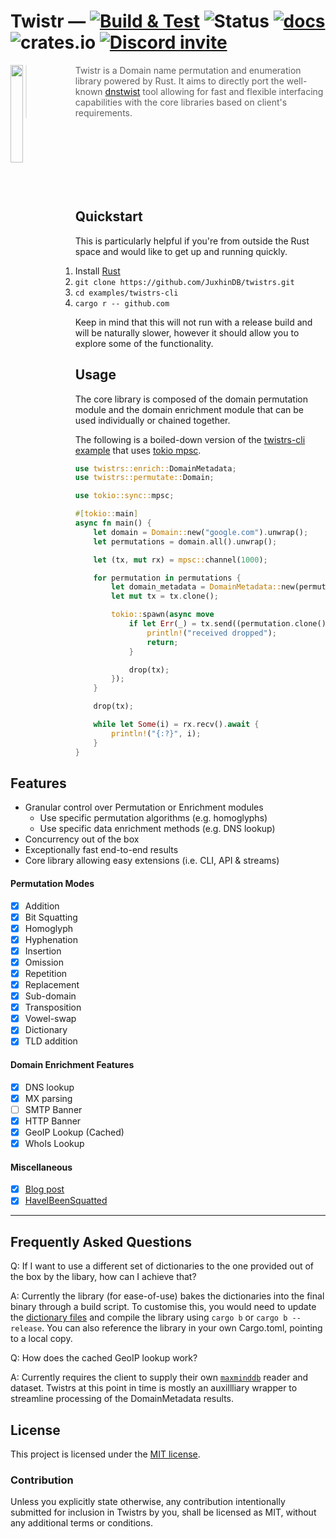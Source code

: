 # Twistr — [![Build & Test](https://github.com/JuxhinDB/twistrs/actions/workflows/rust.yml/badge.svg)](https://github.com/JuxhinDB/twistrs/actions/workflows/rust.yml) ![Status](https://img.shields.io/static/v1?label=Status&message=beta&color=orange) [![docs](https://docs.rs/twistrs/badge.svg)](https://docs.rs/twistrs/) ![crates.io](https://img.shields.io/crates/v/twistrs.svg) [![Discord invite](https://dcbadge.vercel.app/api/server/w8tksBQQq5?style=flat)](https://discord.gg/w8tksBQQq5)

<img align="left" width="20%" height="20%" src="res/logo-x1024.png">

> Twistr is a Domain name permutation and enumeration library powered by Rust. It aims to directly port the well-known [dnstwist](https://github.com/elceef/dnstwist) tool allowing for fast and flexible interfacing capabilities with the core libraries based on client's requirements.

<br/><br/><br/><br/><br/><br/>

## Quickstart

This is particularly helpful if you're from outside the Rust space and would like to get up and running quickly. 

1. Install [Rust](https://www.rust-lang.org/tools/install)
2. `git clone https://github.com/JuxhinDB/twistrs.git`
3. `cd examples/twistrs-cli`
4. `cargo r -- github.com`

Keep in mind that this will not run with a release build and will be naturally slower, however it should allow you to explore some of the functionality.

## Usage

The core library is composed of the domain permutation module and the domain enrichment module that can be used individually or chained together.

The following is a boiled-down version of the [twistrs-cli example](examples/twistrs-cli/src/main.rs) that uses [tokio mpsc](https://docs.rs/tokio/0.2.22/tokio/sync/mpsc/index.html).

```rust
use twistrs::enrich::DomainMetadata;
use twistrs::permutate::Domain;

use tokio::sync::mpsc;

#[tokio::main]
async fn main() {
    let domain = Domain::new("google.com").unwrap();
    let permutations = domain.all().unwrap();

    let (tx, mut rx) = mpsc::channel(1000);

    for permutation in permutations {
        let domain_metadata = DomainMetadata::new(permutation.clone());
        let mut tx = tx.clone();

        tokio::spawn(async move
            if let Err(_) = tx.send((permutation.clone(), domain_metadata.dns_resolvable().await)).await {
                println!("received dropped");
                return;
            }

            drop(tx);
        });
    }

    drop(tx);

    while let Some(i) = rx.recv().await {
        println!("{:?}", i);
    }
}
```

## Features

- Granular control over Permutation or Enrichment modules
  + Use specific permutation algorithms (e.g. homoglyphs)
  + Use specific data enrichment methods (e.g. DNS lookup)
- Concurrency out of the box
- Exceptionally fast end-to-end results
- Core library allowing easy extensions (i.e. CLI, API & streams)

#### Permutation Modes

- [x] Addition
- [x] Bit Squatting
- [x] Homoglyph
- [x] Hyphenation
- [x] Insertion
- [x] Omission
- [x] Repetition
- [x] Replacement
- [x] Sub-domain
- [x] Transposition
- [x] Vowel-swap
- [x] Dictionary
- [x] TLD addition

#### Domain Enrichment Features

- [x] DNS lookup
- [x] MX parsing
- [ ] SMTP Banner
- [x] HTTP Banner
- [x] GeoIP Lookup (Cached)
- [x] WhoIs Lookup

#### Miscellaneous
- [x] [Blog post](https://blog.digital-horror.com/twistrs)
- [x] [HaveIBeenSquatted](https://haveibeensquatted.com/) 

---

## Frequently Asked Questions

Q: If I want to use a different set of dictionaries to the one provided out of the box by the libary, how can I achieve that?

A: Currently the library (for ease-of-use) bakes the dictionaries into the final binary through a build script. To customise this, you would need to update the [dictionary files](./twistrs/dictionaries/) and compile the library using `cargo b` or `cargo b --release`. You can also reference the library in your own Cargo.toml, pointing to a local copy.

Q: How does the cached GeoIP lookup work?

A: Currently requires the client to supply their own [`maxminddb`](https://docs.rs/maxminddb/0.15.0/maxminddb/struct.Reader.html) reader and dataset. Twistrs at this point in time
is mostly an auxillliary wrapper to streamline processing of the DomainMetadata results.

## License

This project is licensed under the [MIT license](LICENSE).

### Contribution

Unless you explicitly state otherwise, any contribution intentionally submitted
for inclusion in Twistrs by you, shall be licensed as MIT, without any additional
terms or conditions.
